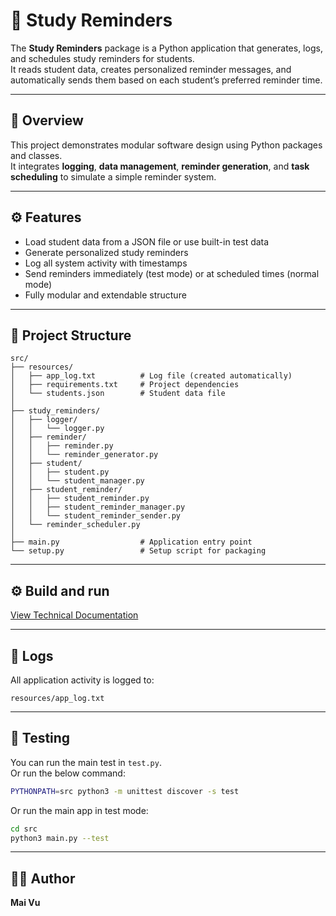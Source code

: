 # 📘 Study Reminders

The **Study Reminders** package is a Python application that generates, logs, and schedules study reminders for students.  
It reads student data, creates personalized reminder messages, and automatically sends them based on each student’s preferred reminder time.  

---

## 🧩 Overview

This project demonstrates modular software design using Python packages and classes.  
It integrates **logging**, **data management**, **reminder generation**, and **task scheduling** to simulate a simple reminder system.

---

## ⚙️ Features

- Load student data from a JSON file or use built-in test data  
- Generate personalized study reminders  
- Log all system activity with timestamps  
- Send reminders immediately (test mode) or at scheduled times (normal mode)  
- Fully modular and extendable structure  

---

## 📁 Project Structure

```
src/
├── resources/
│   ├── app_log.txt          # Log file (created automatically)
│   ├── requirements.txt     # Project dependencies
│   └── students.json        # Student data file
│
├── study_reminders/
│   ├── logger/
│   │   └── logger.py
│   ├── reminder/
│   │   ├── reminder.py
│   │   └── reminder_generator.py
│   ├── student/
│   │   ├── student.py
│   │   └── student_manager.py
│   ├── student_reminder/
│   │   ├── student_reminder.py
│   │   ├── student_reminder_manager.py
│   │   └── student_reminder_sender.py
│   └── reminder_scheduler.py
│
├── main.py                  # Application entry point
└── setup.py                 # Setup script for packaging
```

---

## ⚙️ Build and run
[View Technical Documentation](README-TECHNICAL.md)

---

## 🧾 Logs

All application activity is logged to:
```
resources/app_log.txt
```

---

## 🧪 Testing

You can run the main test in `test.py`.  
Or run the below command:
```bash
PYTHONPATH=src python3 -m unittest discover -s test
```

Or run the main app in test mode:
```bash
cd src
python3 main.py --test
```

---

## 🧑‍💻 Author

**Mai Vu**